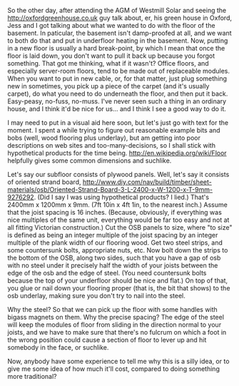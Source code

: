 So the other day, after attending the AGM of Westmill Solar and seeing
the http://oxfordgreenhouse.co.uk guy talk about, er, his green house
in Oxford, Jess and I got talking about what we wanted to do with the
floor of the basement.  In paticular, the basement isn't damp-proofed
at all, and we want to both do that and put in underfloor heating in
the basement.  Now, putting in a new floor is usually a hard
break-point, by which I mean that once the floor is laid down, you
don't want to pull it back up because you forgot something.  That got
me thinking, what if it wasn't?  Office floors, and especially
server-room floors, tend to be made out of replaceable modules.  When
you want to put in new cable, or, for that matter, just plug something
new in sometimes, you pick up a piece of the carpet (and it's usually
carpet), do what you need to do underneath the floor, and then put it
back.  Easy-peasy, no-fuss, no-muss.  I've never seen such a thing in
an ordinary house, and I think it'd be nice for us... and I think I
see a good way to do it.

I may need to put in a visual aid here soon, but let's just go with
text for the moment.  I spent a while trying to figure out reasonable
example bits and bobs (well, wood flooring plus underlay), but am
getting into poor descriptions on web sites and too-many-decisions, so
I shall stick with hypothetical products for the time being.
http://en.wikipedia.org/wiki/Floor helpfully gives some common
dimensions and suchlike.

Let's say our subfloor consists of plywood panels.  Well, let's say it
consists of oriented strand board,
http://www.diy.com/nav/build/timber/sheet-materials/osb/Oriented-Strand-Board-3-L-2400-x-W-1200-x-T-9mm-9276292.
(Did I say I was using hypothetical products?  I lied.)  That's 2400mm
x 1200mm x 9mm.  (7ft 10in x 4ft 1in, to the nearest inch.)  Assume
that the joist spacing is 16 inches.  (Because, obviously, if
everything was nice multiples of the same unit, everything would be
far too easy and not at all fitting Victorian construction.)  Cut the
OSB panels to size, where "to size" is defined as being an integer
multiple of the joist spacing by an integer multiple of the plank
width of our flooring wood.  Get two steel strips, and some
countersunk bolts, appropriate nuts, etc.  Now bolt down the strips to
the bottom of the OSB, along two sides, such that you have a gap of
osb with no steel under it precisely half the width of your joists
between the edge of the osb and the edge of steel.  (You need
countersunk bolts because the top of your underfloor should be nice
and flat.)  On top of that, you glue or nail down your flooring proper
(that is, the bit that shows) to the osb underlay, making sure you
don't try to nail into the steel.

Why the steel?  So that we can pick up the floor with some handles
with bigass magnets on them.  Why the precise spacing?  The edge of
the steel will keep the modules of floor from sliding in the direction
normal to your joists, and we have to make sure that there's no
fulcrum on which a foot in the wrong position could cause a section of
floor to lever up and hit somebody in the face, or suchlike.

Now, anybody have some experience to tell me why this is a silly idea,
or to give me some idea of how much it'll cost, compared to doing
something more traditional?







